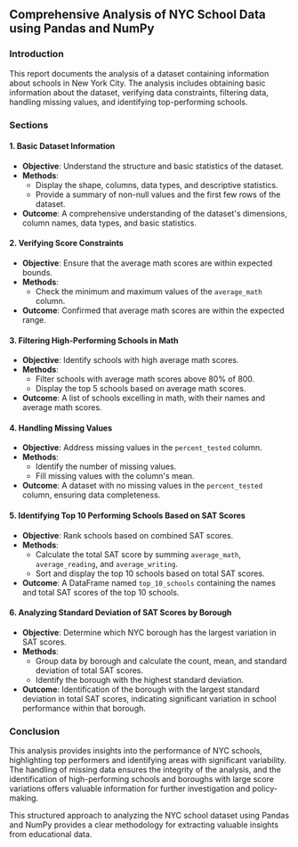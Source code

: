 ## Comprehensive Analysis of NYC School Data using Pandas and NumPy

### Introduction
This report documents the analysis of a dataset containing information about schools in New York City. The analysis includes obtaining basic information about the dataset, verifying data constraints, filtering data, handling missing values, and identifying top-performing schools.

### Sections

#### 1. Basic Dataset Information
- **Objective**: Understand the structure and basic statistics of the dataset.
- **Methods**: 
  - Display the shape, columns, data types, and descriptive statistics.
  - Provide a summary of non-null values and the first few rows of the dataset.
- **Outcome**: A comprehensive understanding of the dataset's dimensions, column names, data types, and basic statistics.

#### 2. Verifying Score Constraints
- **Objective**: Ensure that the average math scores are within expected bounds.
- **Methods**: 
  - Check the minimum and maximum values of the `average_math` column.
- **Outcome**: Confirmed that average math scores are within the expected range.

#### 3. Filtering High-Performing Schools in Math
- **Objective**: Identify schools with high average math scores.
- **Methods**: 
  - Filter schools with average math scores above 80% of 800.
  - Display the top 5 schools based on average math scores.
- **Outcome**: A list of schools excelling in math, with their names and average math scores.

#### 4. Handling Missing Values
- **Objective**: Address missing values in the `percent_tested` column.
- **Methods**: 
  - Identify the number of missing values.
  - Fill missing values with the column's mean.
- **Outcome**: A dataset with no missing values in the `percent_tested` column, ensuring data completeness.

#### 5. Identifying Top 10 Performing Schools Based on SAT Scores
- **Objective**: Rank schools based on combined SAT scores.
- **Methods**: 
  - Calculate the total SAT score by summing `average_math`, `average_reading`, and `average_writing`.
  - Sort and display the top 10 schools based on total SAT scores.
- **Outcome**: A DataFrame named `top_10_schools` containing the names and total SAT scores of the top 10 schools.

#### 6. Analyzing Standard Deviation of SAT Scores by Borough
- **Objective**: Determine which NYC borough has the largest variation in SAT scores.
- **Methods**: 
  - Group data by borough and calculate the count, mean, and standard deviation of total SAT scores.
  - Identify the borough with the highest standard deviation.
- **Outcome**: Identification of the borough with the largest standard deviation in total SAT scores, indicating significant variation in school performance within that borough.

### Conclusion
This analysis provides insights into the performance of NYC schools, highlighting top performers and identifying areas with significant variability. The handling of missing data ensures the integrity of the analysis, and the identification of high-performing schools and boroughs with large score variations offers valuable information for further investigation and policy-making.

This structured approach to analyzing the NYC school dataset using Pandas and NumPy provides a clear methodology for extracting valuable insights from educational data.
